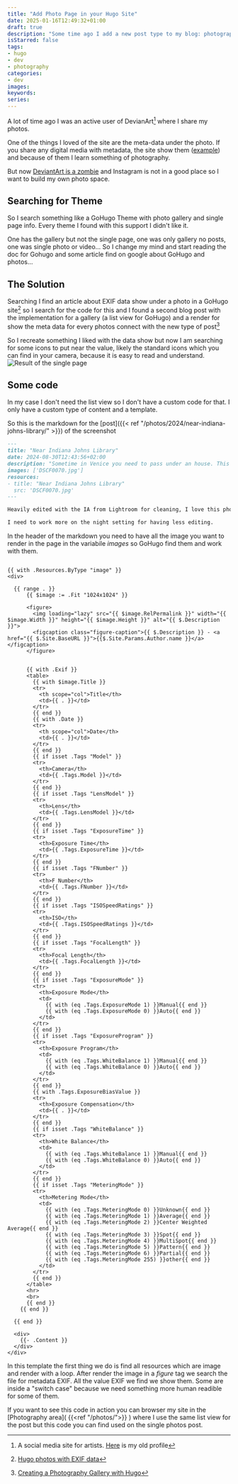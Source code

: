 ```yaml
---
title: "Add Photo Page in your Hugo Site"
date: 2025-01-16T12:49:32+01:00
draft: true
description: "Some time ago I add a new post type to my blog: photography"
isStarred: false
tags:
- hugo
- dev
- photography
categories:
- dev
images:
keywords:
series:
---
```


A lot of time ago I was an active user of DevianArt[^1] where I share my photos.
[^1]: A social media site for artists.  [Here](https://fundor333.deviantart.com) is my old profile

One of the things I loved of the site are the meta-data under the photo. 
If you share any digital media with metadata, the site show them ([example](https://www.deviantart.com/fundor333/art/Venice-light-1071838909)) and because of them I learn something of photography.

But now [DeviantArt is a zombie](https://micro.fundor333.com/2025/01/15/do-we-need-all-this/) and Instagram is not in a good place so I want to build my own photo space.

## Searching for Theme

So I search something like a GoHugo Theme with photo gallery and single page info. 
Every theme I found with this support I didn't like it.

One has the gallery but not the single page, one was only gallery no posts, one was single photo or video... So I change my mind and start reading the doc for Gohugo and some article find on google about GoHugo and photos...

## The Solution

Searching I find an article about EXIF data show under a photo in a GoHugo site[^2] so I search for the code for this and I found a second blog post with the implementation for a gallery (a list view for GoHugo) and a render for show the meta data for every photos connect with the new type of post[^3]

[^2]: [Hugo photos with EXIF data](https://shom.dev/posts/20220128_hugo-photos-with-exif-data/)
[^3]: [Creating a Photography Gallery with Hugo](https://billglover.me/2023/11/07/creating-a-photography-gallery-with-hugo/)

So I recreate something I liked with the data show but now I am searching for some icons to put near the value, likely the standard icons which you can find in your camera, because it is easy to read and understand.
![Result of the single page](result.png)


## Some code

In my case I don't need the list view so I don't have a custom code for that. I only have a custom type of content and a template.

So this is the markdown for the [post]({{< ref "/photos/2024/near-indiana-johns-library/" >}}) of the screenshot

``` markdown
---
title: "Near Indiana Johns Library"
date: 2024-08-30T12:43:56+02:00
description: "Sometime in Venice you need to pass under an house. This is one of them"
images: ['DSCF0070.jpg']
resources:
- title: "Near Indiana Johns Library"
  src: 'DSCF0070.jpg'
---

Heavily edited with the IA from Lightroom for cleaning, I love this photo but if you print in big format can have problems...

I need to work more on the night setting for having less editing.

```

In the header of the markdown you need to have all the image you want to render in the page in the variabile _images_ so GoHugo find them and work with them.

``` go-html-template

{{ with .Resources.ByType "image" }}
<div>

  {{ range . }}
      {{ $image := .Fit "1024x1024" }}

      <figure>
        <img loading="lazy" src="{{ $image.RelPermalink }}" width="{{ $image.Width }}" height="{{ $image.Height }}" alt="{{ $.Description }}">
        <figcaption class="figure-caption">{{ $.Description }} - <a href="{{ $.Site.BaseURL }}">{{$.Site.Params.Author.name }}</a></figcaption>
      </figure>


      {{ with .Exif }}
      <table>
        {{ with $image.Title }}
        <tr>
          <th scope="col">Title</th>
          <td>{{ . }}</td>
        </tr>
        {{ end }}
        {{ with .Date }}
        <tr>
          <th scope="col">Date</th>
          <td>{{ . }}</td>
        </tr>
        {{ end }}
        {{ if isset .Tags "Model" }}
        <tr>
          <th>Camera</th>
          <td>{{ .Tags.Model }}</td>
        </tr>
        {{ end }}
        {{ if isset .Tags "LensModel" }}
        <tr>
          <th>Lens</th>
          <td>{{ .Tags.LensModel }}</td>
        </tr>
        {{ end }}
        {{ if isset .Tags "ExposureTime" }}
        <tr>
          <th>Exposure Time</th>
          <td>{{ .Tags.ExposureTime }}</td>
        </tr>
        {{ end }}
        {{ if isset .Tags "FNumber" }}
        <tr>
          <th>F Number</th>
          <td>{{ .Tags.FNumber }}</td>
        </tr>
        {{ end }}
        {{ if isset .Tags "ISOSpeedRatings" }}
        <tr>
          <th>ISO</th>
          <td>{{ .Tags.ISOSpeedRatings }}</td>
        </tr>
        {{ end }}
        {{ if isset .Tags "FocalLength" }}
        <tr>
          <th>Focal Length</th>
          <td>{{ .Tags.FocalLength }}</td>
        </tr>
        {{ end }}
        {{ if isset .Tags "ExposureMode" }}
        <tr>
          <th>Exposure Mode</th>
          <td>
            {{ with (eq .Tags.ExposureMode 1) }}Manual{{ end }}
            {{ with (eq .Tags.ExposureMode 0) }}Auto{{ end }}
          </td>
        </tr>
        {{ end }}
        {{ if isset .Tags "ExposureProgram" }}
        <tr>
          <th>Exposure Program</th>
          <td>
            {{ with (eq .Tags.WhiteBalance 1) }}Manual{{ end }}
            {{ with (eq .Tags.WhiteBalance 0) }}Auto{{ end }}
          </td>
        </tr>
        {{ end }}
        {{ with .Tags.ExposureBiasValue }}
        <tr>
          <th>Exposure Compensation</th>
          <td>{{ . }}</td>
        </tr>
        {{ end }}
        {{ if isset .Tags "WhiteBalance" }}
        <tr>
          <th>White Balance</th>
          <td>
            {{ with (eq .Tags.WhiteBalance 1) }}Manual{{ end }}
            {{ with (eq .Tags.WhiteBalance 0) }}Auto{{ end }}
          </td>
        </tr>
        {{ end }}
        {{ if isset .Tags "MeteringMode" }}
        <tr>
          <th>Metering Mode</th>
          <td>
            {{ with (eq .Tags.MeteringMode 0) }}Unknown{{ end }}
            {{ with (eq .Tags.MeteringMode 1) }}Average{{ end }}
            {{ with (eq .Tags.MeteringMode 2) }}Center Weighted Average{{ end }}
            {{ with (eq .Tags.MeteringMode 3) }}Spot{{ end }}
            {{ with (eq .Tags.MeteringMode 4) }}MultiSpot{{ end }}
            {{ with (eq .Tags.MeteringMode 5) }}Pattern{{ end }}
            {{ with (eq .Tags.MeteringMode 6) }}Partial{{ end }}
            {{ with (eq .Tags.MeteringMode 255) }}other{{ end }}
          </td>
        </tr>
        {{ end }}
      </table>
      <hr>
      <br>
      {{ end }}
    {{ end }}

  {{ end }}

  <div>
    {{- .Content }}
  </div>
</div>
```
In this template the first thing we do is find all resources which are image and render with a loop. 
After render the image in a _figure_ tag we search the file for metadata EXIF.
All the value EXIF we find we show them. Some are inside a "switch case" because we need something more human readible for some of them.

If you want to see this code in action you can browser my site in the [Photography area]( {{<ref "/photos/">}} ) where I use the same list view for the post but this code you can find used on the single photos post.
